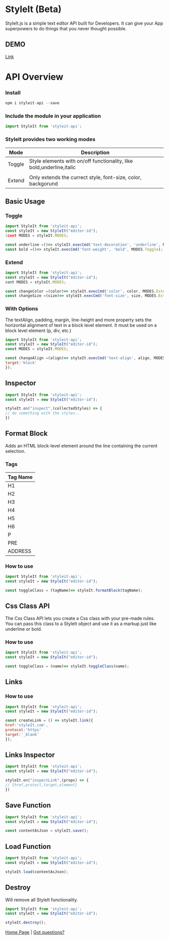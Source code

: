 StyleIt (Beta)
==============

StyleIt.js is a simple text editor API built for Developers.
It can give your App superpowers to do things that you never thought possible.

## DEMO ##

[Link](https://codesandbox.io/s/styleit-8irnj?file=/index.html)

# API Overview #  

### Install ###

```js
npm i styleit-api --save
```

### Include the module in your application ###

```js
import StyleIt from 'styleit-api';
```

### StyleIt provides two working modes ###

| Mode        | Description |
| ----------- | ----------- |
| Toggle      | Style elements with on/off functionality, like bold,underline,italic|
|             |
| Extend      | Only extends the currect style, font-size, color, backgorund|

## Basic Usage ##

### Toggle ###

```js
import StyleIt from 'styleit-api';
const styleIt = new StyleIt("editor-id");
1cont MODES = styleIt.MODES;

const underline =()=> styleIt.execCmd('text-decoration', 'underline', Modes.Toggle);
const bold =()=> styleIt.execCmd('font-weight', 'bold', MODES.Toggle);
```

### Extend ###

```js
import StyleIt from 'styleit-api';
const styleIt = new StyleIt("editor-id");
cont MODES = styleIt.MODES;

const changeColor =(color)=> styleIt.execCmd('color', color, MODES.Extend);
const changeSize =(size)=> styleIt.execCmd('font-size', size, MODES.Extend);
```
### With Options ###

The textAlign, padding, margin, line-height and more property sets the horizontal alignment of text in a block level element. It must be used on a block level element (p, div, etc.)

```js
import StyleIt from 'styleit-api';
const styleIt = new StyleIt("editor-id");
const MODES = styleIt.MODES;

const changeAlign =(align)=> styleIt.execCmd('text-align', align, MODES.Extend,{
target:'block'
});
```

## Inspector ##

```js
import StyleIt from 'styleit-api';
const styleIt = new StyleIt("editor-id");

styleIt.on("inspect",(collectedStyles) => {
// do something with the styles..
})
```

## Format Block ##

Adds an HTML block-level element around the line containing the current selection.

### Tags ### 

| Tag Name    |
| ----------- |
| H1|
| H2|
| H3|
| H4|
| H5|
| H6|
| P |
| PRE |
| ADDRESS |

### How to use ###

```js
import StyleIt from 'styleit-api';
const styleIt = new StyleIt("editor-id");

const toggleClass = (tagName)=> styleIt.formatBlock(tagName);

```


## Css Class API ##

The Css Class API lets you create a Css class with your pre-made rules. You can pass this class to a StyleIt object and use it as a markup just like underline or bold.

### How to use ###

```js
import StyleIt from 'styleit-api';
const styleIt = new StyleIt("editor-id");

const toggleClass = (name)=> styleIt.toggleClass(name);

```

## Links ##

### How to use ###

```js
import StyleIt from 'styleit-api';
const styleIt = new StyleIt("editor-id");

const createLink = () => styleIt.link({
href:'styleIt.com',
protocol:'https'
target:'_blank'
});
```

## Links Inspector ##

```js
import StyleIt from 'styleit-api';
const styleIt = new StyleIt("editor-id");

styleIt.on("inspectLink",(props) => {
// {href,protocl,target,element}
})
```

## Save Function ##

```js
import StyleIt from 'styleit-api';
const styleIt = new StyleIt("editor-id");

const contentAsJson = styleIt.save();
```

## Load Function ##

```js
import StyleIt from 'styleit-api';
const styleIt = new StyleIt("editor-id");

styleIt.load(contentAsJson);
```

## Destroy ##

Will remove all StyleIt functionality.

```js
import StyleIt from 'styleit-api';
const styleIt = new StyleIt("editor-id");

styleIt.destroy();
```

[Home Page](https://style-it.github.io/home) | [Got questions?](mailto:styleit.api@gmail.com)